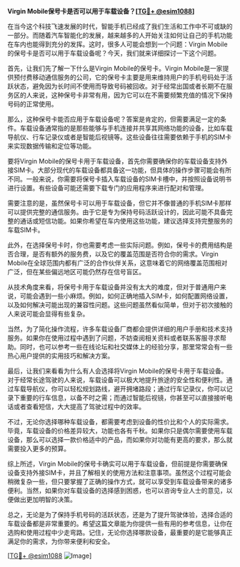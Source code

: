 **Virgin Mobile保号卡是否可以用于车载设备？[[TG💪+ @esim1088](https://t.me/s/esim1088)]**

在当今这个科技飞速发展的时代，智能手机已经成了我们生活和工作中不可或缺的一部分。而随着汽车智能化的发展，越来越多的人开始关注如何让自己的手机功能在车内也能得到充分的发挥。这时，很多人可能会想到一个问题：Virgin Mobile的保号卡是否可以用于车载设备呢？今天，我们就来详细探讨一下这个问题。

首先，让我们先了解一下什么是Virgin Mobile的保号卡。Virgin Mobile是一家提供预付费移动通信服务的公司，它的保号卡主要是用来维持用户的手机号码处于活跃状态，避免因为长时间不使用而导致号码被回收。对于经常出国或者长期不在服务区的人来说，这种保号卡非常有用，因为它可以在不需要频繁充值的情况下保持号码的正常使用。

那么，这种保号卡能否应用于车载设备呢？答案是肯定的，但需要满足一定的条件。车载设备通常指的是那些能够与手机连接并共享其网络功能的设备，比如车载导航仪、行车记录仪或者是智能后视镜等。这些设备往往需要依赖于手机的SIM卡来实现数据传输和定位等功能。

要将Virgin Mobile的保号卡用于车载设备，首先你需要确保你的车载设备支持外接SIM卡。大部分现代的车载设备都具备这一功能，但具体的操作步骤可能会有所不同。一般来说，你需要将保号卡插入车载设备的SIM卡槽中，并按照设备说明书进行设置。有些设备可能还需要下载专门的应用程序来进行配对和管理。

需要注意的是，虽然保号卡可以用于车载设备，但它并不像普通的手机SIM卡那样可以提供完整的通信服务。由于它是专为保持号码活跃设计的，因此可能不具备完整的通话或短信功能。如果你希望在车内使用这些功能，建议选择支持完整服务的车载SIM卡。

此外，在选择保号卡时，你也需要考虑一些实际问题。例如，保号卡的费用结构是否合理，是否有额外的服务费，以及它的覆盖范围是否符合你的需求。Virgin Mobile在全球范围内都有广泛的合作伙伴关系，这意味着它的网络覆盖范围相对广泛，但在某些偏远地区可能仍然存在信号盲区。

从技术角度来看，将保号卡用于车载设备并没有太大的难度，但对于普通用户来说，可能会遇到一些小麻烦。例如，如何正确地插入SIM卡，如何配置网络设置，以及如何解决可能出现的兼容性问题。这些问题虽然看似简单，但对于初次接触的人来说可能会显得有些复杂。

当然，为了简化操作流程，许多车载设备厂商都会提供详细的用户手册和技术支持服务。如果你在使用过程中遇到了问题，不妨查阅相关资料或者联系客服寻求帮助。同时，也可以参考一些在线论坛和社交媒体上的经验分享，那里常常会有一些热心用户提供的实用技巧和解决方案。

最后，让我们来看看为什么有人会选择将Virgin Mobile的保号卡用于车载设备。对于经常长途驾驶的人来说，车载设备可以极大地提升旅途的安全性和便利性。通过车载导航仪，你可以轻松规划路线，避开拥堵路段；通过行车记录仪，你可以记录下重要的行车信息，以备不时之需；而通过智能后视镜，你甚至可以直接接听电话或者查看短信，大大提高了驾驶过程中的效率。

不过，无论你选择哪种车载设备，都需要考虑到设备的性价比和个人的实际需求。毕竟，车载设备的价格差异较大，功能也各有千秋。如果你只是偶尔需要使用车载设备，那么可以选择一款价格适中的产品，而如果你对功能有更高的要求，那么就需要投入更多的预算。

综上所述，Virgin Mobile的保号卡确实可以用于车载设备，但前提是你需要确保设备支持外接SIM卡，并且了解相关的使用方法和注意事项。虽然这个过程可能会稍微复杂一些，但只要掌握了正确的操作方式，就可以享受到车载设备带来的诸多便利。当然，如果你对车载设备的选择感到困惑，也可以咨询专业人士的意见，以便做出更加明智的决策。

总之，无论是为了保持手机号码的活跃状态，还是为了提升驾驶体验，选择合适的车载设备都是非常重要的。希望这篇文章能为你提供一些有用的参考信息，让你在选购和使用过程中少走弯路。记住，无论你选择哪款设备，最重要的是它能够真正满足你的需求，为你带来便利和安全。

[[TG💪+ @esim1088](https://t.me/s/esim1088) ![Image](https://i.postimg.cc/4NQfJmqS/Snipaste-2025-05-13-00-14-12.png)]